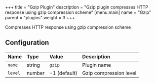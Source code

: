 +++
title = "Gzip Plugin"
description = "Gzip plugin compresses HTTP response using gzip compression scheme"
[menu.main]
  name = "Gzip"
  parent = "plugins"
  weight = 3
+++

Compresses HTTP response using gzip compression scheme

## Configuration

Name | Type | Value | Description
:--- | :--- | :--- | :----------
`name` | string | `gzip` | Plugin name
`level` | number | -1 (default) | Gzip compression level
